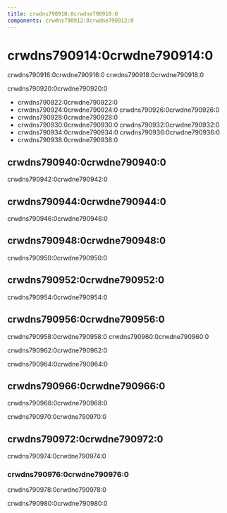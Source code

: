```yaml
---
title: crwdns790910:0crwdne790910:0
components: crwdns790912:0crwdne790912:0
---
```

# crwdns790914:0crwdne790914:0

<p class="description">crwdns790916:0crwdne790916:0 crwdns790918:0crwdne790918:0</p>

crwdns790920:0crwdne790920:0

- crwdns790922:0crwdne790922:0
- crwdns790924:0crwdne790924:0 crwdns790926:0crwdne790926:0
- crwdns790928:0crwdne790928:0
- crwdns790930:0crwdne790930:0 crwdns790932:0crwdne790932:0
- crwdns790934:0crwdne790934:0 crwdns790936:0crwdne790936:0
- crwdns790938:0crwdne790938:0

## crwdns790940:0crwdne790940:0

crwdns790942:0crwdne790942:0

## crwdns790944:0crwdne790944:0

crwdns790946:0crwdne790946:0

## crwdns790948:0crwdne790948:0

crwdns790950:0crwdne790950:0

## crwdns790952:0crwdne790952:0

crwdns790954:0crwdne790954:0

## crwdns790956:0crwdne790956:0

crwdns790958:0crwdne790958:0 crwdns790960:0crwdne790960:0

crwdns790962:0crwdne790962:0

crwdns790964:0crwdne790964:0

## crwdns790966:0crwdne790966:0

crwdns790968:0crwdne790968:0

crwdns790970:0crwdne790970:0

## crwdns790972:0crwdne790972:0

crwdns790974:0crwdne790974:0

### crwdns790976:0crwdne790976:0

crwdns790978:0crwdne790978:0

crwdns790980:0crwdne790980:0